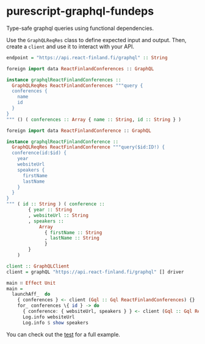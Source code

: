 # purescript-graphql-fundeps

Type-safe graphql queries using functional dependencies.

Use the `GraphQLReqRes` class to define expected input and output.
Then, create a `client` and use it to interact with your API.

```purescript
endpoint = "https://api.react-finland.fi/graphql" :: String

foreign import data ReactFinlandConferences :: GraphQL

instance graphqlReactFinlandConferences ::
  GraphQLReqRes ReactFinlandConferences """query {
  conferences {
    name
    id
  }
}
""" () ( conferences :: Array { name :: String, id :: String } )

foreign import data ReactFinlandConference :: GraphQL

instance graphqlReactFinlandConference ::
  GraphQLReqRes ReactFinlandConference """query($id:ID!) {
  conference(id:$id) {
    year
    websiteUrl
    speakers {
      firstName
      lastName
    }
  }
}
""" ( id :: String ) ( conference ::
        { year :: String
        , websiteUrl :: String
        , speakers ::
            Array
              { firstName :: String
              , lastName :: String
              }
        }
    )

client :: GraphQLClient
client = graphQL "https://api.react-finland.fi/graphql" [] driver

main ∷ Effect Unit
main =
  launchAff_  do
    { conferences } <- client (Gql :: Gql ReactFinlandConferences) {}
    for_ conferences \{ id } -> do
      { conference: { websiteUrl, speakers } } <- client (Gql :: Gql ReactFinlandConference) { id }
      Log.info websiteUrl
      Log.info $ show speakers
```

You can check out the [test](./test/Main.purs) for a full example.
